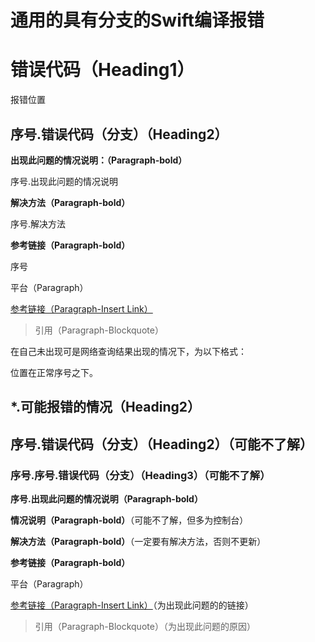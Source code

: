 # 通用的具有分支的Swift编译报错

# 错误代码（Heading1）

报错位置

## 序号.错误代码（分支）（Heading2）

**出现此问题的情况说明：（Paragraph-bold）**

序号.出现此问题的情况说明

**解决方法（Paragraph-bold）**

序号.解决方法

**参考链接（Paragraph-bold）**

序号

平台（Paragraph）

[参考链接（Paragraph-Insert Link）](https://www.gitbook.com/book/felixxiong/learn-swift-study-note/edit#)

> 引用（Paragraph-Blockquote）

在自己未出现可是网络查询结果出现的情况下，为以下格式：

位置在正常序号之下。

## \*.可能报错的情况（Heading2）

## 序号.错误代码（分支）（Heading2）（可能不了解）

### 序号.序号.错误代码（分支）（Heading3）（可能不了解）

**序号.出现此问题的情况说明（Paragraph-bold）**

**情况说明（Paragraph-bold）**（可能不了解，但多为控制台）

**解决方法（Paragraph-bold）**（一定要有解决方法，否则不更新）

**参考链接（Paragraph-bold）**

平台（Paragraph）

[参考链接（Paragraph-Insert Link）](https://www.gitbook.com/book/felixxiong/learn-swift-study-note/edit#)（为出现此问题的的链接）

> 引用（Paragraph-Blockquote）（为出现此问题的原因）



